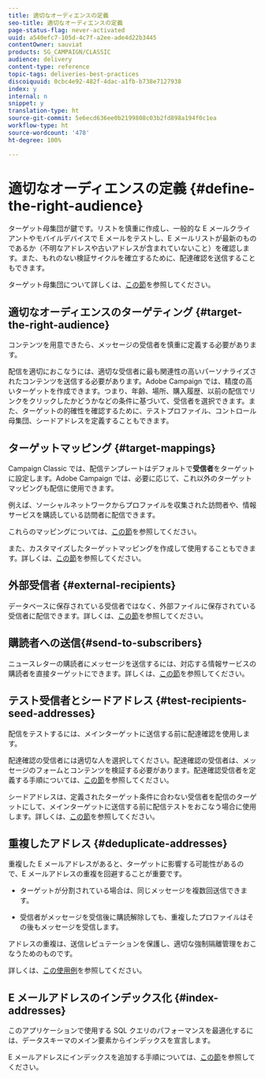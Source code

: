 ```yaml
---
title: 適切なオーディエンスの定義
seo-title: 適切なオーディエンスの定義
page-status-flag: never-activated
uuid: a540efc7-105d-4c7f-a2ee-ade4d22b3445
contentOwner: sauviat
products: SG_CAMPAIGN/CLASSIC
audience: delivery
content-type: reference
topic-tags: deliveries-best-practices
discoiquuid: 0cbc4e92-482f-4dac-a1fb-b738e7127938
index: y
internal: n
snippet: y
translation-type: ht
source-git-commit: 5e6ecd636ee0b2199808c03b2fd898a194f0c1ea
workflow-type: ht
source-wordcount: '478'
ht-degree: 100%

---
```



# 適切なオーディエンスの定義 {#define-the-right-audience}

ターゲット母集団が鍵です。リストを慎重に作成し、一般的な E メールクライアントやモバイルデバイスで E メールをテストし、E メールリストが最新のものであるか（不明なアドレスや古いアドレスが含まれていないこと）を確認します。また、もれのない検証サイクルを確立するために、配達確認を送信することもできます。

ターゲット母集団について詳しくは、[この節](../../delivery/using/steps-defining-the-target-population.md)を参照してください。

## 適切なオーディエンスのターゲティング {#target-the-right-audience}

コンテンツを用意できたら、メッセージの受信者を慎重に定義する必要があります。

配信を適切におこなうには、適切な受信者に最も関連性の高いパーソナライズされたコンテンツを送信する必要があります。Adobe Campaign では、精度の高いターゲットを作成できます。つまり、年齢、場所、購入履歴、以前の配信でリンクをクリックしたかどうかなどの条件に基づいて、受信者を選択できます。また、ターゲットの的確性を確認するために、テストプロファイル、コントロール母集団、シードアドレスを定義することもできます。

## ターゲットマッピング {#target-mappings}

Campaign Classic では、配信テンプレートはデフォルトで&#x200B;**受信者**&#x200B;をターゲットに設定します。Adobe Campaign では、必要に応じて、これ以外のターゲットマッピングも配信に使用できます。

例えば、ソーシャルネットワークからプロファイルを収集された訪問者や、情報サービスを購読している訪問者に配信できます。

これらのマッピングについては、[この節](../../delivery/using/selecting-a-target-mapping.md)を参照してください。

また、カスタマイズしたターゲットマッピングを作成して使用することもできます。詳しくは、[この節](../../configuration/using/target-mapping.md)を参照してください。

## 外部受信者 {#external-recipients}

データベースに保存されている受信者ではなく、外部ファイルに保存されている受信者に配信できます。詳しくは、[この節](../../delivery/using/steps-defining-the-target-population.md#selecting-external-recipients)を参照してください。

## 購読者への送信{#send-to-subscribers}

ニュースレターの購読者にメッセージを送信するには、対応する情報サービスの購読者を直接ターゲットにできます。詳しくは、[この節](../../delivery/using/managing-subscriptions.md#delivering-to-the-subscribers-of-a-service)を参照してください。


## テスト受信者とシードアドレス {#test-recipients-seed-addresses}

配信をテストするには、メインターゲットに送信する前に配達確認を使用します。

配達確認の受信者には適切な人を選択してください。配達確認の受信者は、メッセージのフォームとコンテンツを検証する必要があります。配達確認受信者を定義する手順については、[この節](../../delivery/using/steps-defining-the-target-population.md#selecting-the-proof-target)を参照してください。

シードアドレスは、定義されたターゲット条件に合わない受信者を配信のターゲットにして、メインターゲットに送信する前に配信テストをおこなう場合に使用します。詳しくは、[この節](../../delivery/using/about-seed-addresses.md)を参照してください。

## 重複したアドレス {#deduplicate-addresses}

重複した E メールアドレスがあると、ターゲットに影響する可能性があるので、E メールアドレスの重複を回避することが重要です。

* ターゲットが分割されている場合は、同じメッセージを複数回送信できます。

* 受信者がメッセージを受信後に購読解除しても、重複したプロファイルはその後もメッセージを受信します。

アドレスの重複は、送信レピュテーションを保護し、適切な強制隔離管理をおこなうためのものです。

詳しくは、[この使用例](../../workflow/using/deduplication.md#example--identify-the-duplicates-before-a-delivery)を参照してください。

## E メールアドレスのインデックス化 {#index-addresses}

このアプリケーションで使用する SQL クエリのパフォーマンスを最適化するには、データスキーマのメイン要素からインデックスを宣言します。

E メールアドレスにインデックスを追加する手順については、[この節](../../configuration/using/database-mapping.md#indexed-fields)を参照してください。
